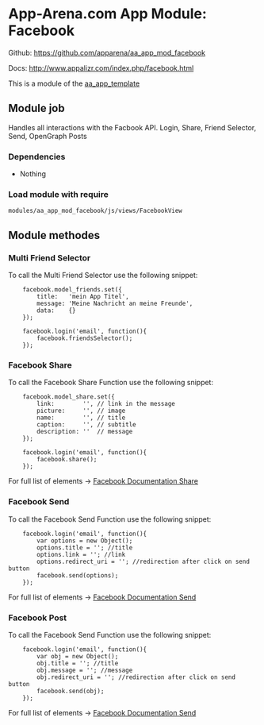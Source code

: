 # App-Arena.com App Module: Facebook
Github: https://github.com/apparena/aa_app_mod_facebook

Docs:   http://www.appalizr.com/index.php/facebook.html

This is a module of the [aa_app_template](https://github.com/apparena/aa_app_template)

## Module job
Handles all interactions with the Facbook API. 
Login, Share, Friend Selector, Send, OpenGraph Posts

### Dependencies
* Nothing

### Load module with require
```
modules/aa_app_mod_facebook/js/views/FacebookView
```

## Module methodes

### Multi Friend Selector
To call the Multi Friend Selector use the following snippet:
```
    facebook.model_friends.set({
        title:   'mein App Titel',
        message: 'Meine Nachricht an meine Freunde',
        data:    {}
    });

    facebook.login('email', function(){
        facebook.friendsSelector();
    });
```

### Facebook Share
To call the Facebook Share Function use the following snippet:
```
    facebook.model_share.set({
        link:        '', // link in the message
        picture:     '', // image
        name:        '', // title
        caption:     '', // subtitle
        description: ''  // message
    });

    facebook.login('email', function(){
        facebook.share();
    });
```
For full list of elements -> [Facebook Documentation Share](https://developers.facebook.com/docs/reference/dialogs/feed/)

### Facebook Send
To call the Facebook Send Function use the following snippet:
```
    facebook.login('email', function(){
        var options = new Object();
        options.title = ''; //title
        options.link = ''; //link
        options.redirect_uri = ''; //redirection after click on send button
        facebook.send(options);
    });
```
For full list of elements -> [Facebook Documentation Send](https://developers.facebook.com/docs/reference/dialogs/send/)

### Facebook Post
To call the Facebook Send Function use the following snippet:
```
    facebook.login('email', function(){
        var obj = new Object();
        obj.title = ''; //title
        obj.message = ''; //message
        obj.redirect_uri = ''; //redirection after click on send button
        facebook.send(obj);
    });
```
For full list of elements -> [Facebook Documentation Send](https://developers.facebook.com/docs/reference/api/post/)
